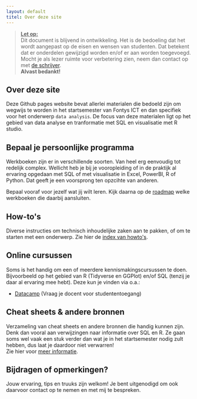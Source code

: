 ```yaml
---
layout: default
titel: Over deze site
---
```


> **<ins>Let op:</ins>**\
> Dit document is blijvend in ontwikkeling. Het is de bedoeling dat het wordt aangepast op de eisen en wensen van studenten.
> Dat betekent dat er onderdelen gewijzigd worden en/of er aan worden toegevoegd. Mocht je als lezer ruimte voor verbetering zien, neem dan contact op met [de schrijver](mailto:k.velthuijs@fontys.nl).\
> **Alvast bedankt!**

## Over deze site

Deze Github pages website bevat allerlei materialen die bedoeld zijn om wegwijs te worden in het startsemester van Fontys ICT en dan specifiek voor het onderwerp `data analysis`. De focus van deze materialen ligt op het gebied van data analyse en tranformatie met SQL en visualisatie met R studio.

## Bepaal je persoonlijke programma

Werkboeken zijn er in verschillende soorten. Van heel erg eenvoudig tot redelijk complex. Wellicht heb je bij je vooropleiding of in de praktijk al ervaring opgedaan met SQL of met visualisatie in Excel, PowerBI, R of Python. Dat geeft je een voorsprong ten opzcihte van anderen.

Bepaal vooraf voor jezelf wat jij wilt leren. Kijk daarna op de [roadmap](roadmap.md) welke werkboeken die daarbij aansluiten.

## How-to's

Diverse instructies om technisch inhoudelijke zaken aan te pakken, of om te starten met een onderwerp. Zie hier de [index van howto's](howto.md).

## Online cursussen

Soms is het handig om een of meerdere kennismakingscursussen te doen. Bijvoorbeeld op het gebied van R (Tidyverse en GGPlot) en/of SQL (tenzij je daar al ervaring mee hebt). Deze kun je vinden via o.a.:

- [Datacamp](https://www.datacamp.com/) (Vraag je docent voor studententoegang)

## Cheat sheets & andere bronnen

Verzameling van cheat sheets en andere bronnen die handig kunnen zijn. Denk dan vooral aan verwijzingen naar informatie over SQL en R. Ze gaan soms wel vaak een stuk verder dan wat je in het startsemester nodig zult hebben, dus laat je daardoor niet verwarren!  
Zie hier voor [meer informatie](cheeatsheets.md).

## Bijdragen of opmerkingen?

Jouw ervaring, tips en truuks zijn welkom! Je bent uitgenodigd om ook daarvoor contact op te nemen en met mij te bespreken.
